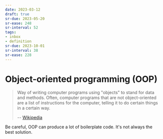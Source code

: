 ```yaml
---
date: 2023-03-12
draft: true
sr-due: 2023-05-20
sr-ease: 248
sr-interval: 52
tags:
- inbox
- definition
sr-due: 2023-10-01
sr-interval: 38
sr-ease: 228
---
```


# Object-oriented programming (OOP)

> Way of writing computer programs using "objects" to stand for data and
> methods. Often, computer programs that are not object-oriented are a list of
> instructions for the computer, telling it to do certain things in a certain
> way.
>
> -- [Wikipedia](https://simple.wikipedia.org/wiki/Object-oriented_programming)

Be careful, OOP can produce a lot of boilerplate code. It's not always the best
solution.
